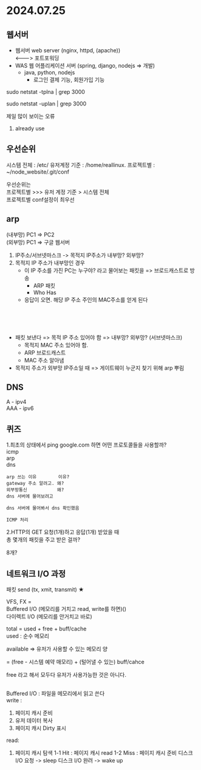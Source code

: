 # 2024.07.25

## 웹서버


- 웹서버 web server (nginx, httpd, (apache))   
<---> 포트포워딩   
- WAS 웹 어플리케이션 서버 (spring, django, nodejs => 개발)   
    - java, python, nodejs   
        - 로그인 결제 기능, 회원가입 기능


sudo netstat -tplna | grep 3000

sudo netstat -uplan | grep 3000


제일 많이 보이는 오류
1. already use



## 우선순위 
시스템 전체 : /etc/
유저계정 기준 : /home/reallinux.
프로젝트별 : ~/node_website/.git/conf

우선순위는    
프로젝트별 >>> 유저 계정 기준 > 시스템 전체   
프로젝트별 conf설정이 최우선


## arp
(내부망) PC1 => PC2   
(외부망) PC1 => 구글 웹서버

1. IP주소/서브넷마스크 -> 목적지 IP주소가 내부망? 외부망?
2. 목적지 IP 주소가 내부망인 경우
    - 이 IP 주소를 가진 PC는 누구야? 라고 물어보는 패킷을 => 브로드캐스트로 방송
        - ARP 패킷
        - Who Has
    - 응답이 오면. 해당 IP 주소 주인의 MAC주소를 얻게 된다

</br></br></br>

- 패킷 보낸다 => 목적 IP 주소 있어야 함 => 내부망? 외부망? (서브넷마스크)
    - 목적지 MAC 주소 있어야 함.
    - ARP 브로드캐스트 
    - MAC 주소 알아냄   
- 목적지 주소가 외부망 IP주소일 때 => 게이트웨이 누군지 찾기 위해 arp 뿌림

## DNS
A - ipv4   
AAA - ipv6

## 퀴즈
1.최초의 상태에서 ping google.com 하면 어떤 프로토콜들을 사용할까?   
icmp   
arp   
dns 
```
arp 쓰는 이유        이유?   
gateway 주소 알려고. 왜?
외부망통신           왜?
dns 서버에 물어보려고
```
```
dns 서버에 물어봐서 dns 확인했음
```
```
ICMP 처리
```

2.HTTP의 GET 요청(1개)하고 응답(1개) 받았을 때   
총 몇개의 패킷을 주고 받은 걸까?

8개?


## 네트워크 I/O 과정
패킷 send (tx, xmit, transmit) ★

VFS, FX =    
Buffered I/O (메모리를 거치고 read, write를 하면)()   
다이렉트 I/O (메모리를 안거치고 바로)

total = used + free + buff/cache   
used : 순수 메모리 

available => 유저가 사용할 수 있는 메모리 양

= (free - 시스템 예약 매모리) + (털어낼 수 있는) buff/cahce

free 라고 해서 모두다 유저가 사용가능한 것은 아니다.




##
Buffered I/O : 파일을 메모리에서 읽고 쓴다   
write : 
1. 페이지 캐시 준비
2. 유저 데이터 복사
3. 페이지 캐시 Dirty 표시

read: 
1. 페이지 캐시 탐색
1-1 Hit : 페이지 캐시 read
1-2 Miss : 페이지 캐시 준비
           디스크 I/O 요청 -> sleep
           디스크 I/O 완려 -> wake up